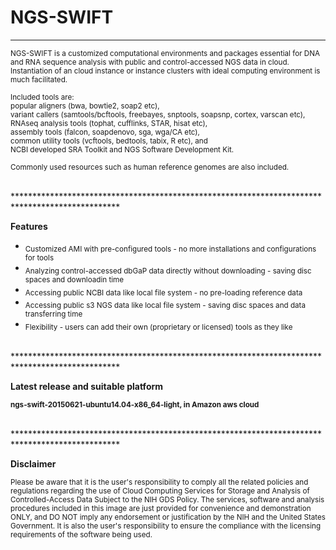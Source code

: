 # NGS-SWIFT


************************************************************************************************

<sub>NGS-SWIFT is a customized computational environments and packages essential for DNA and RNA sequence analysis with public and control-accessed NGS data in cloud. Instantiation of an cloud instance or instance clusters with ideal computing environment is much facilitated.</sub>

<sub>Included tools are: <br />
  popular aligners (bwa, bowtie2, soap2 etc), <br />
  variant callers (samtools/bcftools, freebayes, snptools, soapsnp, cortex, varscan etc), <br />
  RNAseq analysis tools (tophat, cufflinks, STAR, hisat etc), <br />
  assembly tools (falcon, soapdenovo, sga, wga/CA etc), <br />
  common utility tools (vcftools, bedtools, tabix, R etc), and <br />
  NCBI developed SRA Toolkit and NGS Software Development Kit.</sub><br />

<sub>Commonly used resources such as human reference genomes are also included.</sub>

<br />
************************************************************************************************

<b>Features</b>

* <sub>Customized AMI with pre-configured tools - no more installations and configurations for tools</sub>
* <sub>Analyzing control-accessed dbGaP data directly without downloading - saving disc spaces and downloadin time</sub>
* <sub>Accessing public NCBI data like local file system - no pre-loading reference data</sub>
* <sub>Accessing public s3 NGS data like local file system - saving disc spaces and data transferring time</sub>
* <sub>Flexibility  - users can add their own (proprietary or licensed) tools as they like </sub>


<br />
************************************************************************************************

<b>Latest release and suitable platform</b>

<sub><b>ngs-swift-20150621-ubuntu14.04-x86_64-light, in Amazon aws cloud</b></sub>

<br />
************************************************************************************************

<b>Disclaimer</b>

<sub>Please be aware that it is the user's responsibility to comply all the related policies and 
regulations regarding the use of Cloud Computing Services for Storage and Analysis of 
Controlled-Access Data Subject to the NIH GDS Policy. The services, software and analysis 
procedures included in this image are just provided for convenience and demonstration ONLY, 
and DO NOT imply any endorsement or justification by the NIH and the United States Government. 
It is also the user's responsibility to ensure the compliance with the licensing requirements 
of the software being used.</sub>
